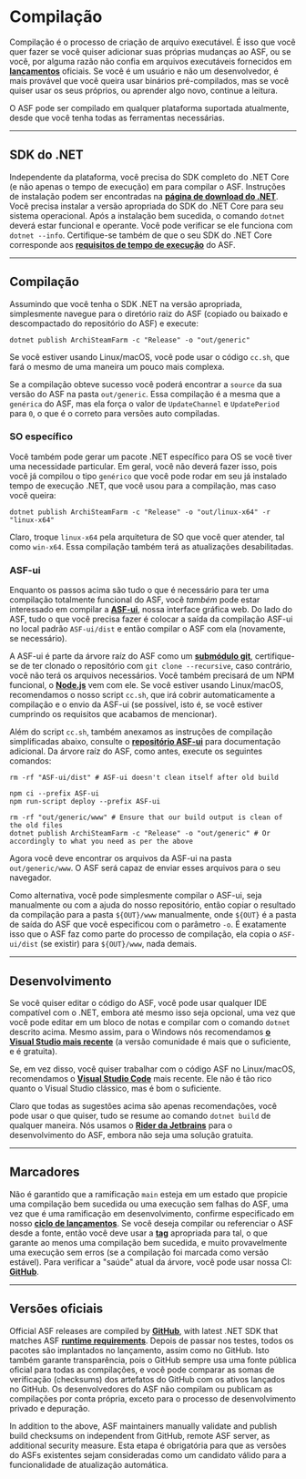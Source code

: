 # Compilação

Compilação é o processo de criação de arquivo executável. É isso que você quer fazer se você quiser adicionar suas próprias mudanças ao ASF, ou se você, por alguma razão não confia em arquivos executáveis fornecidos em **[lançamentos](https://github.com/JustArchiNET/ArchiSteamFarm/releases)** oficiais. Se você é um usuário e não um desenvolvedor, é mais provável que você queira usar binários pré-compilados, mas se você quiser usar os seus próprios, ou aprender algo novo, continue a leitura.

O ASF pode ser compilado em qualquer plataforma suportada atualmente, desde que você tenha todas as ferramentas necessárias.

---

## SDK do .NET

Independente da plataforma, você precisa do SDK completo do .NET Core (e não apenas o tempo de execução) em para compilar o ASF. Instruções de instalação podem ser encontradas na **[página de download do .NET](https://dotnet.microsoft.com/download)**. Você precisa instalar a versão apropriada do SDK do .NET Core para seu sistema operacional. Após a instalação bem sucedida, o comando `dotnet` deverá estar funcional e operante. Você pode verificar se ele funciona com `dotnet --info`. Certifique-se também de que o seu SDK do .NET Core corresponde aos **[requisitos de tempo de execução](https://github.com/JustArchiNET/ArchiSteamFarm/wiki/Compatibility-pt-BR#requisitos-do-tempo-de-execu%C3%A7%C3%A3o)** do ASF.

---

## Compilação

Assumindo que você tenha o SDK .NET na versão apropriada, simplesmente navegue para o diretório raiz do ASF (copiado ou baixado e descompactado do repositório do ASF) e execute:

```shell
dotnet publish ArchiSteamFarm -c "Release" -o "out/generic"
```

Se você estiver usando Linux/macOS, você pode usar o código `cc.sh`, que fará o mesmo de uma maneira um pouco mais complexa.

Se a compilação obteve sucesso você poderá encontrar a `source` da sua versão do ASF na pasta `out/generic`. Essa compilação é a mesma que a `genérica` do ASF, mas ela força o valor de `UpdateChannel` e `UpdatePeriod` para `0`, o que é o correto para versões auto compiladas.

### SO específico

Você também pode gerar um pacote .NET específico para OS se você tiver uma necessidade particular. Em geral, você não deverá fazer isso, pois você já compilou o tipo `genérico` que você pode rodar em seu já instalado tempo de execução .NET, que você usou para a compilação, mas caso você queira:

```shell
dotnet publish ArchiSteamFarm -c "Release" -o "out/linux-x64" -r "linux-x64"
```

Claro, troque `linux-x64` pela arquitetura de SO que você quer atender, tal como `win-x64`. Essa compilação também terá as atualizações desabilitadas.

### ASF-ui

Enquanto os passos acima são tudo o que é necessário para ter uma compilação totalmente funcional do ASF, você *também* pode estar interessado em compilar a **[ASF-ui](https://github.com/JustArchiNET/ArchiSteamFarm/wiki/IPC#asf-ui)**, nossa interface gráfica web. Do lado do ASF, tudo o que você precisa fazer é colocar a saída da compilação ASF-ui no local padrão `ASF-ui/dist` e então compilar o ASF com ela (novamente, se necessário).

A ASF-ui é parte da árvore raíz do ASF como um **[submódulo git](https://git-scm.com/book/en/v2/Git-Tools-Submodules)**, certifique-se de ter clonado o repositório com `git clone --recursive`, caso contrário, você não terá os arquivos necessários. Você também precisará de um NPM funcional, o **[Node.js](https://nodejs.org)** vem com ele. Se você estiver usando Linux/macOS, recomendamos o nosso script `cc.sh`, que irá cobrir automaticamente a compilação e o envio da ASF-ui (se possível, isto é, se você estiver cumprindo os requisitos que acabamos de mencionar).

Além do script `cc.sh`, também anexamos as instruções de compilação simplificadas abaixo, consulte o **[repositório ASF-ui](https://github.com/JustArchiNET/ASF-ui)** para documentação adicional. Da árvore raíz do ASF, como antes, execute os seguintes comandos:

```shell
rm -rf "ASF-ui/dist" # ASF-ui doesn't clean itself after old build

npm ci --prefix ASF-ui
npm run-script deploy --prefix ASF-ui

rm -rf "out/generic/www" # Ensure that our build output is clean of the old files
dotnet publish ArchiSteamFarm -c "Release" -o "out/generic" # Or accordingly to what you need as per the above
```

Agora você deve encontrar os arquivos da ASF-ui na pasta `out/generic/www`. O ASF será capaz de enviar esses arquivos para o seu navegador.

Como alternativa, você pode simplesmente compilar o ASF-ui, seja manualmente ou com a ajuda do nosso repositório, então copiar o resultado da compilação para a pasta `${OUT}/www` manualmente, onde `${OUT}` é a pasta de saída do ASF que você especificou com o parâmetro `-o`. É exatamente isso que o ASF faz como parte do processo de compilação, ela copia o `ASF-ui/dist` (se existir) para `${OUT}/www`, nada demais.

---

## Desenvolvimento

Se você quiser editar o código do ASF, você pode usar qualquer IDE compatível com o .NET, embora até mesmo isso seja opcional, uma vez que você pode editar em um bloco de notas e compilar com o comando `dotnet` descrito acima. Mesmo assim, para o Windows nós recomendamos **[o Visual Studio mais recente](https://visualstudio.microsoft.com/downloads)** (a versão comunidade é mais que o suficiente, e é gratuita).

Se, em vez disso, você quiser trabalhar com o código ASF no Linux/macOS, recomendamos o **[Visual Studio Code](https://code.visualstudio.com/download)** mais recente. Ele não é tão rico quanto o Visual Studio clássico, mas é bom o suficiente.

Claro que todas as sugestões acima são apenas recomendações, você pode usar o que quiser, tudo se resume ao comando `dotnet build` de qualquer maneira. Nós usamos o **[Rider da Jetbrains](https://www.jetbrains.com/rider)** para o desenvolvimento do ASF, embora não seja uma solução gratuita.

---

## Marcadores

Não é garantido que a ramificação `main` esteja em um estado que propicie uma compilação bem sucedida ou uma execução sem falhas do ASF, uma vez que é uma ramificação em desenvolvimento, confirme especificado em nosso **[ciclo de lançamentos](https://github.com/JustArchiNET/ArchiSteamFarm/wiki/Release-cycle)**. Se você deseja compilar ou referenciar o ASF desde a fonte, então você deve usar a **[tag](https://github.com/JustArchiNET/ArchiSteamFarm/tags)** apropriada para tal, o que garante ao menos uma compilação bem sucedida, e muito provavelmente uma execução sem erros (se a compilação foi marcada como versão estável). Para verificar a "saúde" atual da árvore, você pode usar nossa CI: **[GitHub](https://github.com/JustArchiNET/ArchiSteamFarm/actions/workflows/ci.yml?query=branch%3Amain)**.

---

## Versões oficiais

Official ASF releases are compiled by **[GitHub](https://github.com/JustArchiNET/ArchiSteamFarm/actions)**, with latest .NET SDK that matches ASF **[runtime requirements](https://github.com/JustArchiNET/ArchiSteamFarm/wiki/Compatibility#runtime-requirements)**. Depois de passar nos testes, todos os pacotes são implantados no lançamento, assim como no GitHub. Isto também garante transparência, pois o GitHub sempre usa uma fonte pública oficial para todas as compilações, e você pode comparar as somas de verificação (checksums) dos artefatos do GitHub com os ativos lançados no GitHub. Os desenvolvedores do ASF não compilam ou publicam as compilações por conta própria, exceto para o processo de desenvolvimento privado e depuração.

In addition to the above, ASF maintainers manually validate and publish build checksums on independent from GitHub, remote ASF server, as additional security measure. Esta etapa é obrigatória para que as versões do ASFs existentes sejam consideradas como um candidato válido para a funcionalidade de atualização automática.